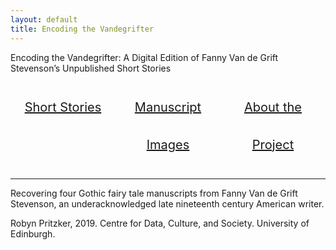 ```yaml
---
layout: default
title: Encoding the Vandegrifter
---
```


<head>
 
<link rel="stylesheet" href="path/to/balloon.css">
 
 <style>
    .flex-container {
      display: flex;
      justify-content: center;
    }

    .flex-container > div {
      width: 200%;
      margin: 10px;
      text-align: center;
      line-height: 60px;
      font-size: 20px;
    }
  </style>
  
</head>

Encoding the Vandegrifter: A Digital Edition of Fanny Van de Grift Stevenson’s Unpublished Short Stories



<div class="introduction">
  <div class="flex-container">
    <div class="overlay">
     <a href="{{ site.baseurl }}/storiesIndex.html"><span class="caption" style="display:block">Short Stories</span></a>
    </div>
    <div class="overlay">
      <a href="{{ site.baseurl }}/imagesIndex.html"><span class="caption" style="display:block">Manuscript Images</span></a>
    </div>
    <div class="overlay">
      <a href="{{ site.baseurl }}/aboutIndex.html"><span class="caption" style="display:block">About the Project</span></a>
    </div>
  </div>
</div>
<hr />
<p>Recovering four Gothic fairy tale manuscripts from Fanny Van de Grift Stevenson, an underacknowledged late nineteenth century American writer.</p>

 
<span data-balloon="I'm a tooltip." data-balloon-pos="up">Robyn Pritzker, 2019. Centre for Data, Culture, and Society. University of Edinburgh.</span>
